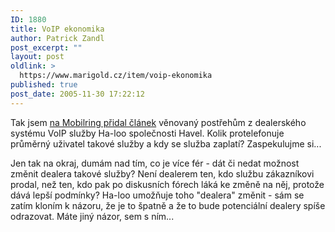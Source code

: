 ```yaml
---
ID: 1880
title: VoIP ekonomika
author: Patrick Zandl
post_excerpt: ""
layout: post
oldlink: >
  https://www.marigold.cz/item/voip-ekonomika
published: true
post_date: 2005-11-30 17:22:12
---
```

<p>Tak jsem <a href="http://www.mobilring.cz/index.php?option=com_mbr_content&amp;task=view&amp;id=545&amp;category=telekomunikace">na Mobilring přidal článek</a> věnovaný postřehům z dealerského systému VoIP služby Ha-loo společnosti Havel. Kolik protelefonuje průměrný uživatel takové služby a kdy se služba zaplatí? Zaspekulujme si... </p>

<p>Jen tak na okraj, dumám nad tím, co je více fér - dát či nedat možnost změnit dealera takové služby? Není dealerem ten, kdo službu zákazníkovi prodal, než ten, kdo pak po diskusních fórech láká ke změně na něj, protože dává lepší podmínky? Ha-loo umožňuje toho "dealera" změnit - sám se zatím kloním k názoru, že je to špatně a že to bude potenciální dealery spíše odrazovat. Máte jiný názor, sem s ním...
</p>
